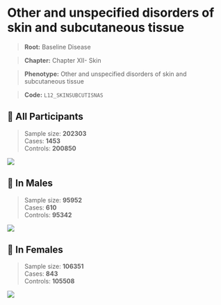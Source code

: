 # Other and unspecified disorders of skin and subcutaneous tissue

> **Root:** Baseline Disease  

> **Chapter:** Chapter XII- Skin  

> **Phenotype:** Other and unspecified disorders of skin and subcutaneous tissue  

> **Code:** `L12_SKINSUBCUTISNAS`

## 🧪 All Participants  
> Sample size: **202303**  
> Cases: **1453**  
> Controls: **200850**
<img src="/Disease/Figures/ALL/Baseline/L12_SKINSUBCUTISNAS.png"/>
<CsvTable src="/Disease/Data/ALL/Baseline/LG_L12_SKINSUBCUTISNAS.csv" label="🔍 View full results" />

## 👨 In Males  
> Sample size: **95952**  
> Cases: **610**  
> Controls: **95342**
<img src="/Disease/Figures/Male/Baseline/L12_SKINSUBCUTISNAS.png"/>
<CsvTable src="/Disease/Data/Male/Baseline/LG_L12_SKINSUBCUTISNAS.csv" label="🔍 View full results" />

## 👩 In Females  
> Sample size: **106351**  
> Cases: **843**  
> Controls: **105508**
<img src="/Disease/Figures/Female/Baseline/L12_SKINSUBCUTISNAS.png"/>
<CsvTable src="/Disease/Data/Female/Baseline/LG_L12_SKINSUBCUTISNAS.csv" label="🔍 View full results" />

